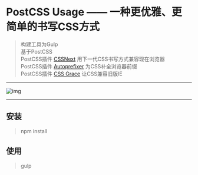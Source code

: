 # PostCSS Usage —— 一种更优雅、更简单的书写CSS方式

> 构建工具为Gulp    
> 基于PostCSS    
> PostCSS插件 [CSSNext](https://github.com/cssnext/cssnext) 用下一代CSS书写方式兼容现在浏览器    
> PostCSS插件 [Autoprefixer](https://github.com/postcss/autoprefixer) 为CSS补全浏览器前缀    
> PostCSS插件 [CSS Grace](https://github.com/cssdream/cssgrace) 让CSS兼容旧版IE     

---

![img](src/img/postcss.png "postcss")

---

## 安装

> npm install	

## 使用

> gulp




	